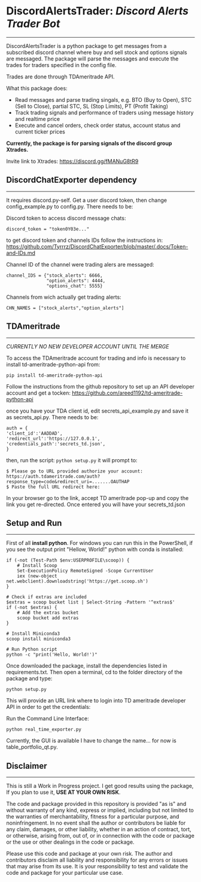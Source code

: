 # DiscordAlertsTrader: *Discord Alerts Trader Bot*
________________________

DiscordAlertsTrader is a python package to get messages from a subscribed discord channel where buy
 and sell stock and options signals are messaged. The package will parse the messages and execute
 the trades for traders specified in the config file. 

Trades are done through TDAmeritrade API.  

What this package does:

- Read messages and parse trading singals, e.g. BTO (Buy to Open), STC (Sell to Close), partial STC, SL (Stop Limits), PT (Profit Taking)
- Track trading signals and performance of traders using message history and realtime price
- Execute and cancel orders, check order status, account status and current ticker prices

**Currently, the package is for parsing signals of the discord group Xtrades.** 

Invite link to Xtrades: https://discord.gg/fMANuG8tR9


 ## DiscordChatExporter dependency
 ______________________________

It requires discord.py-self. Get a user discord token, then change config_example.py to config.py. There needs to be:

Discord token to access discord message chats:
```
discord_token = "token0Y03e..."
```
to get discord token and channels IDs follow the instructions in: https://github.com/Tyrrrz/DiscordChatExporter/blob/master/.docs/Token-and-IDs.md

Channel ID of the channel were trading alers are messaged:
```
channel_IDS = {"stock_alerts": 6666,
               "option_alerts": 4444,
               "options_chat": 5555}

```

Channels from wich actually get trading alerts:
```
CHN_NAMES = ["stock_alerts","option_alerts"] 
```

## TDAmeritrade
_______________

*CURRENTLY NO NEW DEVELOPER ACCOUNT UNTIL THE MERGE*

To access the TDAmeritrade account for trading and info is necessary to install 
td-ameritrade-python-api from:

```pip install td-ameritrade-python-api```

Follow the instructions from the github repository to set up an API developer account and get a 
tocken:
https://github.com/areed1192/td-ameritrade-python-api

once you have your TDA client id, edit secrets_api_example.py and save it as secrets_api.py. There needs to be:

```
auth = {
'client_id':'AADDAD',
'redirect_url':'https://127.0.0.1',
'credentials_path':'secrets_td.json',
}
```

then, run the script:
```python setup.py```
it will prompt to:

```
$ Please go to URL provided authorize your account: https://auth.tdameritrade.com/auth?response_type=code&redirect_uri=.......OAUTHAP
$ Paste the full URL redirect here:
```

In your browser go to the link, accept TD ameritrade pop-up and copy the link you get re-directed. Once entered you will have your secrets_td.json


## Setup and Run
______

First of all **install python**. For windows you can run this in the PowerShell, if you see the output print "Hellow, World!" python with conda is installed:
```# Check if Scoop is installed
if (-not (Test-Path $env:USERPROFILE\scoop)) {
    # Install Scoop
    Set-ExecutionPolicy RemoteSigned -Scope CurrentUser
    iex (new-object net.webclient).downloadstring('https://get.scoop.sh')
}

# Check if extras are included
$extras = scoop bucket list | Select-String -Pattern '^extras$'
if (-not $extras) {
    # Add the extras bucket
    scoop bucket add extras
}

# Install Miniconda3
scoop install miniconda3

# Run Python script
python -c "print('Hello, World!')"
```

Once downloaded the package, install the dependencies listed in requirements.txt. Then open a terminal, cd to the folder directory of the package and type:

```python setup.py```

This will provide an URL link where to login into TD ameritrade developer API in order to get the credentials:

Run the Command Line Interface:

```python real_time_exporter.py```

Currently, the GUI is available I have to change the name... for now is table_portfolio_qt.py.


## Disclaimer
_________

This is still a Work in Progress project. I get good results using the package, If you plan to use it, **USE AT YOUR OWN RISK**. 

The code and package provided in this repository is provided "as is" and without warranty of any kind, express or implied, including but not limited to the warranties of merchantability, fitness for a particular purpose, and noninfringement. In no event shall the author or contributors be liable for any claim, damages, or other liability, whether in an action of contract, tort, or otherwise, arising from, out of, or in connection with the code or package or the use or other dealings in the code or package.

Please use this code and package at your own risk. The author and contributors disclaim all liability and responsibility for any errors or issues that may arise from its use. It is your responsibility to test and validate the code and package for your particular use case.

